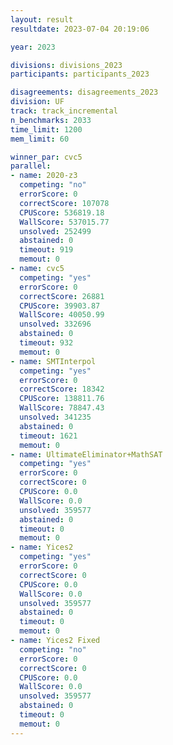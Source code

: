 ```yaml
---
layout: result
resultdate: 2023-07-04 20:19:06

year: 2023

divisions: divisions_2023
participants: participants_2023

disagreements: disagreements_2023
division: UF
track: track_incremental
n_benchmarks: 2033
time_limit: 1200
mem_limit: 60

winner_par: cvc5
parallel:
- name: 2020-z3
  competing: "no"
  errorScore: 0
  correctScore: 107078
  CPUScore: 536819.18
  WallScore: 537015.77
  unsolved: 252499
  abstained: 0
  timeout: 919
  memout: 0
- name: cvc5
  competing: "yes"
  errorScore: 0
  correctScore: 26881
  CPUScore: 39903.87
  WallScore: 40050.99
  unsolved: 332696
  abstained: 0
  timeout: 932
  memout: 0
- name: SMTInterpol
  competing: "yes"
  errorScore: 0
  correctScore: 18342
  CPUScore: 138811.76
  WallScore: 78847.43
  unsolved: 341235
  abstained: 0
  timeout: 1621
  memout: 0
- name: UltimateEliminator+MathSAT
  competing: "yes"
  errorScore: 0
  correctScore: 0
  CPUScore: 0.0
  WallScore: 0.0
  unsolved: 359577
  abstained: 0
  timeout: 0
  memout: 0
- name: Yices2
  competing: "yes"
  errorScore: 0
  correctScore: 0
  CPUScore: 0.0
  WallScore: 0.0
  unsolved: 359577
  abstained: 0
  timeout: 0
  memout: 0
- name: Yices2 Fixed
  competing: "no"
  errorScore: 0
  correctScore: 0
  CPUScore: 0.0
  WallScore: 0.0
  unsolved: 359577
  abstained: 0
  timeout: 0
  memout: 0
---
```

